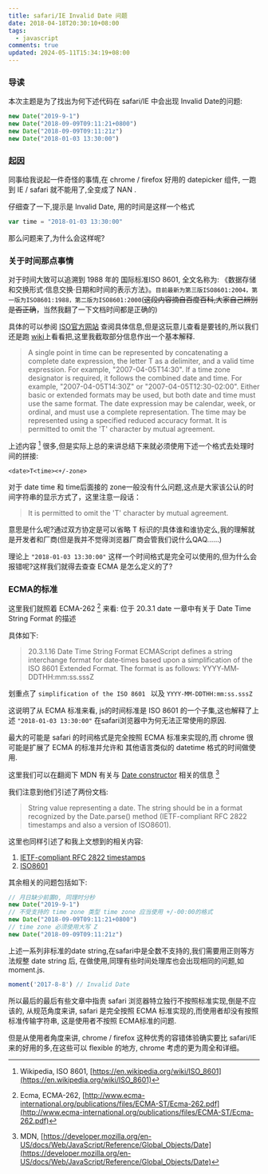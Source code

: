 ```yaml
---
title: safari/IE Invalid Date 问题
date: 2018-04-18T20:30:10+08:00
tags:
  - javascript
comments: true
updated: 2024-05-11T15:34:19+08:00
---
```


### 导读

本次主题是为了找出为何下述代码在 safari/IE 中会出现 Invalid Date的问题: 

```javascript
new Date("2019-9-1")
new Date("2018-09-09T09:11:21+0800")
new Date("2018-09-09T09:11:21z")
new Date("2018-01-03 13:30:00")
```

<!-- more -->
### 起因

同事给我说起一件奇怪的事情,在 chrome / firefox 好用的 datepicker 组件, 一跑到 IE / safari 就不能用了,全变成了 NAN .

仔细查了一下,提示是 Invalid Date, 用的时间是这样一个格式

```javascript
var time = "2018-01-03 13:30:00"
```

那么问题来了,为什么会这样呢?

### 关于时间那点事情

对于时间大致可以追溯到 1988 年的 国际标准ISO 8601, 全文名称为: 《数据存储和交换形式·信息交换·日期和时间的表示方法》。`目前最新为第三版ISO8601:2004，第一版为ISO8601:1988，第二版为ISO8601:2000`(~~这段内容摘自百度百科,大家自己辨别是否正确~~，当然我翻了一下文档时间都是正确的)

具体的可以参阅 [ISO官方网站](https://www.iso.org/iso-8601-date-and-time-format.html) 查阅具体信息,但是这玩意儿查看是要钱的,所以我们还是跑 [wiki](https://en.wikipedia.org/wiki/ISO_8601)上看看把,这里我截取部分信息作出一个基本解释.


> A single point in time can be represented by concatenating a complete date expression, the letter T as a delimiter, and a valid time expression. For example, "2007-04-05T14:30".
> If a time zone designator is required, it follows the combined date and time. For example, "2007-04-05T14:30Z" or "2007-04-05T12:30-02:00".
> Either basic or extended formats may be used, but both date and time must use the same format. The date expression may be calendar, week, or ordinal, and must use a complete representation. The time may be represented using a specified reduced accuracy format. It is permitted to omit the 'T' character by mutual agreement.

上述内容 [^1] 很多,但是实际上总的来讲总结下来就必须使用下述一个格式去处理时间的拼接:


```
<date>T<time><+/-zone>
```
对于 date time 和 time后面接的 zone一般没有什么问题,这点是大家该公认的时间字符串的显示方式了，这里注意一段话：

>  It is permitted to omit the 'T' character by mutual agreement.

意思是什么呢?通过双方协定是可以省略 T 标识的!具体谁和谁协定么,我的理解就是开发者和厂商(但是我并不觉得浏览器厂商会管我们说什么QAQ......)

理论上 `"2018-01-03 13:30:00"` 这样一个时间格式是完全可以使用的,但为什么会报错呢?这样我们就得去查查 ECMA 是怎么定义的了?

### ECMA的标准

这里我们就照着 ECMA-262 [^2] 来看: 位于 20.3.1 date 一章中有关于 Date Time String Format 的描述

具体如下:

> 20.3.1.16 Date Time String Format
> ECMAScript defines a string interchange format for date‑times based upon a simplification of the ISO 8601
> Extended Format. The format is as follows: YYYY‐MM‐DDTHH:mm:ss.sssZ

划重点了 `simplification of the ISO 8601 ` 以及 `YYYY‐MM‐DDTHH:mm:ss.sssZ`

这说明了从 ECMA 标准来看, js的时间标准是 ISO 8601 的一个子集,这也解释了上述 `"2018-01-03 13:30:00"` 在safari浏览器中为何无法正常使用的原因.

最大的可能是 safari 的时间格式是完全按照 ECMA 标准来实现的,而 chrome 很可能是扩展了 ECMA 的标准并允许和 其他语言类似的 datetime 格式的时间做使用.

这里我们可以在翻阅下 MDN 有关与 [Date constructor](https://developer.mozilla.org/en-US/docs/Web/JavaScript/Reference/Global_Objects/Date) 相关的信息 [^3]

我们注意到他们引述了两份文档: 

> String value representing a date. The string should be in a format recognized by the Date.parse() method (IETF-compliant RFC 2822 timestamps and also a version of ISO8601).

这里也同样引述了和我上文想到的相关内容:

1. [IETF-compliant RFC 2822 timestamps](http://www.ecma-international.org/ecma-262/5.1/#sec-15.9.1.15)
2. [ISO8601](http://www.ecma-international.org/ecma-262/5.1/#sec-15.9.1.15)

其余相关的问题包括如下:

```javascript
// 月日缺少前置0, 同理时分秒
new Date("2019-9-1")
// 不受支持的 time zone 类型 time zone 应当使用 +/-00:00的格式
new Date("2018-09-09T09:11:21+0800")
// time zone 必须使用大写 Z
new Date("2018-09-09T09:11:21z")
```

上述一系列非标准的date string,在safari中是全数不支持的,我们需要用正则等方法规整 date string 后, 在做使用,同理有些时间处理库也会出现相同的问题,如 moment.js.


```javascript
moment('2017-8-8') // Invalid Date
```

所以最后的最后有些文章中指责 safari 浏览器特立独行不按照标准实现,倒是不应该的, 从规范角度来讲, safari 是完全按照 ECMA 标准实现的,而使用者却没有按照标准传输字符串, 这是使用者不按照 ECMA标准的问题.

但是从使用者角度来讲, chrome / firefox 这种优秀的容错体验确实要比 safari/IE 来的好用的多,在这些可以 flexible 的地方, chrome 考虑的更为周全和详细。


[^1]: Wikipedia, ISO 8601, [https://en.wikipedia.org/wiki/ISO_8601](https://en.wikipedia.org/wiki/ISO_8601)
[^2]: Ecma, ECMA-262, [http://www.ecma-international.org/publications/files/ECMA-ST/Ecma-262.pdf](http://www.ecma-international.org/publications/files/ECMA-ST/Ecma-262.pdf)
[^3]: MDN, [https://developer.mozilla.org/en-US/docs/Web/JavaScript/Reference/Global_Objects/Date](https://developer.mozilla.org/en-US/docs/Web/JavaScript/Reference/Global_Objects/Date)





